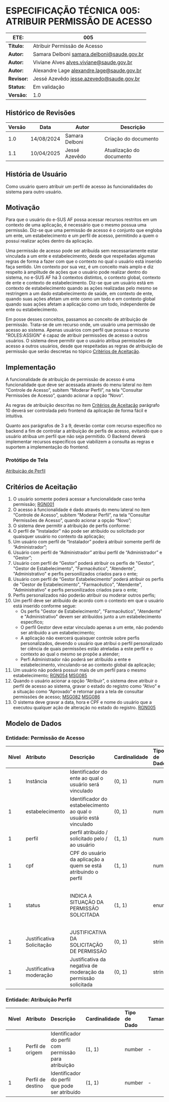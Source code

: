 # ESPECIFICAÇÃO TÉCNICA 005: ATRIBUIR PERMISSÃO DE ACESSO

| **ETE:**     | 005                                          |
|--------------|----------------------------------------------|
| **Título:**  | Atribuir Permissão de Acesso                 |
| **Autor:**   | Samara Delboni <samara.delboni@saude.gov.br> |
| **Autor:**   | Viviane Alves <alves.viviane@saude.gov.br>   |
| **Autor:**   | Alexandre Lage <alexandre.lage@saude.gov.br> |
| **Revisor:** | Jessé Azevêdo <jesse.azevedo@saude.gov.br>   |
| **Status:**  | Em validação                                 |
| **Versão:**  | 1.0                                          |

## Histórico de Revisões

| **Versão** | **Data**   | **Autor**      | **Descrição**            |
|------------|------------|----------------|--------------------------|
| 1.0        | 14/08/2024 | Samara Delboni | Criação do documento     |
| 1.1        | 10/04/2025 | Jessé Azevêdo  | Atualização do documento |

## História de Usuário

Como usuário quero atribuir um perfil de acesso às funcionalidades do sistema para outro usuário.

## Motivação

Para que o usuário do e-SUS AF possa acessar recursos restritos em um contexto de uma aplicação, é necessário que o mesmo possua uma permissão. Diz-se que uma permissão de acesso é o conjunto que engloba um ente, um estabelecimento e um perfil de acesso, permitindo a quem o possui realizar ações dentro da aplicação.  

Uma permissão de acesso pode ser atribuída sem necessariamente estar vinculada a um ente e estabelecimento, desde que respeitadas algumas regras de forma a fazer com que o contexto no qual o usuário está inserido faça sentido. Um contexto por sua vez, é um conceito mais amplo e diz respeito à amplitude de ações que o usuário pode realizar dentro do sistema, no e-SUS AF há 3 contextos distintos, o contexto global, contexto de ente e contexto de estabelecimento. Diz-se que um usuário está em contexto de estabelecimento quando as ações realizadas pelo mesmo se restringem a um dado estabelecimento de saúde, em contexto de ente, quando suas ações afetam um ente como um todo e em contexto global quando suas ações afetam a aplicação como um todo, independente de ente ou estabelecimento.  

Em posse desses conceitos, passamos ao conceito de atribuição de permissão. Trata-se de um recurso onde, um usuário uma permissão de acesso ao sistema. Apenas usuários com perfil que possua o recurso "ROLES:ASSIGN" é capaz de atribuir permissões de acesso a outros usuários. O sistema deve permitir que o usuário atribua permissões de acesso a outros usuários, desde que respeitadas as regras de atribuição de permissão que serão descretas no tópico [Critérios de Aceitação](#critérios-de-aceitação).

## Implementação

A funcionalidade de atribuição de permissão de acesso é uma funcionalidade que deve ser acessada através do menu lateral no item “Controle de Acesso”, subitem “Moderar Perfil”, na tela “Consultar Permissões de Acesso”, quando acionar a opção “Novo”.

As regras de atribuição descritas no item [Critérios de Aceitação](#critérios-de-aceitação) parágrafo 10 deverá ser controlada pelo frontend da aplicação de forma fácil e intuitiva.

Quanto aos parágrafos de 3 a 9, deverão contar com recurso específico no backend a fim de controlar a atribuição de perfis de acesso, evitando que o usuário atribua um perfil que não seja permitido. O Backend deverá implementar recursos específicos que viabilizem a consulta as regras e suportem a implementação do frontend.

### Protótipo de Tela

[Atribuição de Perfil](https://xd.adobe.com/view/731c8786-706b-419f-bd20-f0160b9a89aa-264f/)

## Critérios de Aceitação

1. O usuário somente poderá acessar a funcionalidade caso tenha permissão; [RGN001](DocumentoDeRegrasv2.md#rgn001)
2. O acesso à funcionalidade é dado através do menu lateral no item “Controle de Acesso”, subitem “Moderar Perfil”, na tela “Consultar Permissões de Acesso”, quando acionar a opção “Novo”;  
3. O sistema deve permitir a atribuição de perfis conforme:  
4. O perfil de "Instalador" não pode ser atribuido ou solicitado por quaisquer usuário no contexto da aplicação;
5. Um usuário com perfil de “Instalador” poderá atribuir somente perfil de “Administrador”;  
6. Usuário com perfil de “Administrador” atribui perfil de “Administrador” e “Gestor”;  
7. Usuário com perfil de “Gestor” poderá atribuir os perfis de "Gestor", "Gestor de Estabelecimento", "Farmacêutico", "Atendente", "Administrativo" e perfis personilizados criados para o ente;  
8. Usuário com perfil de “Gestor Estabelecimento” poderá atribuir os perfis de "Gestor de Estabelecimento", "Farmacêutico", "Atendente", "Administrativo" e perfis personilizados criados para o ente; 
9. Perfis personalizados não poderão atribuir ou moderar outros perfis; 
10. Um perfil deve ser atribuído de acordo com o contexto em que o usuário está inserido conforme segue:
     * Os perfis "Gestor de Estabelecimento", "Farmacêutico", "Atendente" e "Administrativo" devem ser atribuídos junto a um estabelecimento específico;
     * O perfil Gestor deve estar vinculado apenas a um ente, não podendo ser atribuido a um estabelecimento;
     * A aplicação não exercerá quaisquer controle sobre perfis personalizados, devendo o usuário que atribui o perfil personalizado ter ciência de quais permissões estão atreladas a este perfil e o contexto ao qual o mesmo se propõe a atender;
     * Perfi Administrador não poderá ser atribuído a ente e estabelecimento, vinculando-se ao contexto global da aplicação;
11. Um usuário não poderá possuir mais de um perfil para o mesmo estabelecimento; [RGN054](DocumentoDeRegrasv2.md#rgn054) [MSG085](DocumentoDeMensagensv2.md#msg085)
12. Quando o usuário acionar a opção “Atribuir”, o sistema deve atribuir o perfil de acesso ao sistema, gravar o estado do registro como “Ativo” e a situação como “Aprovado” e retornar para a tela de consultar permissões de acesso; [MSG082](DocumentoDeMensagensv2.md#msg082) [MSG086](DocumentoDeMensagensv2.md#msg086)
13. O sistema deve gravar a data, hora e CPF e nome do usuário que a executou qualquer ação de alteração no estado do registro. [RGN005](DocumentoDeRegrasv2.md#rgn005)

## Modelo de Dados

### Entidade: Permissão de Acesso
| Nível | Atributo                  | Descrição                                                         | Cardinalidade | Tipo de Dado | Tamanho | Formato / Observação                                        |
|:------|:--------------------------|:------------------------------------------------------------------|:--------------|:-------------|:--------|:------------------------------------------------------------|
| 1     | Instância                 | Identificador do ente ao qual o usuário será vinculado            | (0, 1)        | number       | -       | -                                                           |
| 1     | estabelecimento           | Identificador do estabelecimento ao qual o usuário está vinculado | (0, 1)        | number       | -       | -                                                           |
| 1     | perfil                    | perfil atribuído / solicitado pelo / ao usuário                   | (1, 1)        | number       | -       | -                                                           |
| 1     | cpf                       | CPF do usuário da aplicação a quem se está atribuindo o perfil    | (1, 1)        | number       | -       | -                                                           |
| 1     | status                    | INDICA A SITUAÇÃO DA PERMISSÃO SOLICITADA                         | (1, 1)        | enum         | -       | S - SOLICITADA / A - APROVADA / R - REPROVADA / I - INATIVA |
| 1     | Justificativa Solicitação | JUSTIFICATIVA DA SOLICITAÇÃO DE PERMISSÃO                         | (0, 1)        | string       | -       | -                                                           |
| 1     | Justificativa moderação   | Justificativa da negativa de moderação da permissão solicitada    | (0, 1)        | string       | -       | -                                                           |

### Entidade: Atribuição Perfil
| Nível | Atributo          | Descrição                                                   | Cardinalidade | Tipo de Dado | Tamanho | Formato / Observação                                                  |
|:------|:------------------|:------------------------------------------------------------|:--------------|:-------------|:--------|:----------------------------------------------------------------------|
| 1     | Perfil de origem  | Identificador do perfil com permissão para atribuição       | (1, 1)        | number       | -       | -                                                                     |
| 1     | Perfil de destino | Identificador do perfil que pode ser atribuído              | (1, 1)        | number       | -       | -                                                                     |
